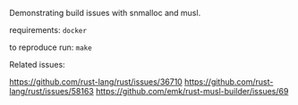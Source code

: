 Demonstrating build issues with snmalloc and musl.

requirements: `docker`

to reproduce run: `make`


Related issues:

https://github.com/rust-lang/rust/issues/36710
https://github.com/rust-lang/rust/issues/58163
https://github.com/emk/rust-musl-builder/issues/69
